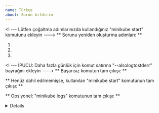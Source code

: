 ```yaml
---
name: Türkçe
about: Sorun bildirin
---
```

<! --- Lütfen çoğaltma adımlarınızda kullandığınız "minikube start" komutunu ekleyin --->
** Sorunu yeniden oluşturma adımları: **

1.
2.
3.

<! --- İPUCU: Daha fazla günlük için komut satırına "--alsologtostderr" bayrağını ekleyin --->
** Başarısız komutun tam çıkışı: **



** Henüz dahil edilmemişse, kullanılan "minikube start" komutunun tam çıkışı: **



** Opsiyonel: "minikube logs" komutunun tam çıkışı: **
<details>


</details>
